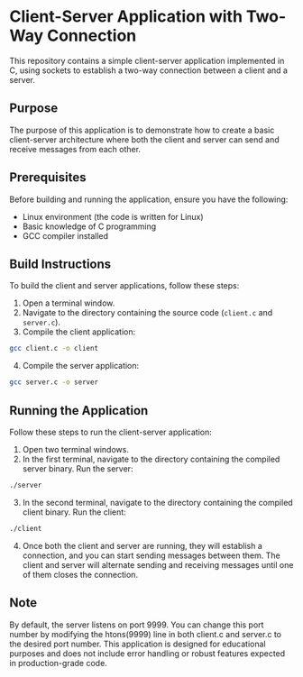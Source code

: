 # Client-Server Application with Two-Way Connection

This repository contains a simple client-server application implemented in C, using sockets to establish a two-way connection between a client and a server.

## Purpose

The purpose of this application is to demonstrate how to create a basic client-server architecture where both the client and server can send and receive messages from each other.

## Prerequisites

Before building and running the application, ensure you have the following:

- Linux environment (the code is written for Linux)
- Basic knowledge of C programming
- GCC compiler installed

## Build Instructions

To build the client and server applications, follow these steps:

1. Open a terminal window.
2. Navigate to the directory containing the source code (`client.c` and `server.c`).
3. Compile the client application:
```bash
gcc client.c -o client
```
4. Compile the server application:
```bash
gcc server.c -o server
```

## Running the Application

Follow these steps to run the client-server application:

1. Open two terminal windows.
2. In the first terminal, navigate to the directory containing the compiled server binary.
Run the server:
```bash
./server
```
3. In the second terminal, navigate to the directory containing the compiled client binary.
Run the client:
```bash
./client
```
4. Once both the client and server are running, they will establish a connection, and you can start sending messages between them. The client and server will alternate sending and receiving messages until one of them closes the connection.

## Note
By default, the server listens on port 9999. You can change this port number by modifying the htons(9999) line in both client.c and server.c to the desired port number.
This application is designed for educational purposes and does not include error handling or robust features expected in production-grade code.
